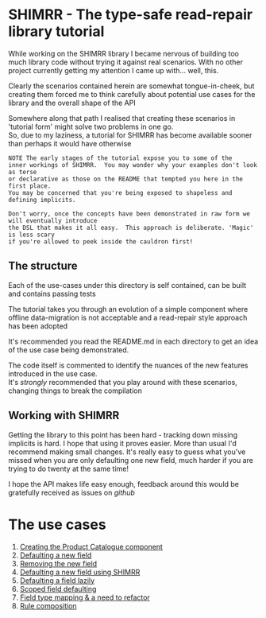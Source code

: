 # SHIMRR - The type-safe read-repair library tutorial

While working on the SHIMRR library I became nervous of building too much library code without trying it against real scenarios.
With no other project currently getting my attention I came up with... well, this.

Clearly the scenarios contained herein are somewhat tongue-in-cheek, but creating them forced me to think carefully
about potential use cases for the library and the overall shape of the API

Somewhere along that path I realised that creating these scenarios in 'tutorial form' might solve two problems in one go.  
So, due to my laziness, a tutorial for SHIMRR has become available sooner than perhaps it would have otherwise

    NOTE The early stages of the tutorial expose you to some of the 
    inner workings of SHIMRR.  You may wonder why your examples don't look as terse
    or declarative as those on the README that tempted you here in the first place.
    You may be concerned that you're being exposed to shapeless and defining implicits.
            
    Don't worry, once the concepts have been demonstrated in raw form we will eventually introduce
    the DSL that makes it all easy.  This approach is deliberate. 'Magic' is less scary
    if you're allowed to peek inside the cauldron first!  
    

## The structure

Each of the use-cases under this directory is self contained, can be built and contains passing tests

The tutorial takes you through an evolution of a simple component where offline data-migration is not acceptable
and a read-repair style approach has been adopted

It's recommended you read the README.md in each directory to get an idea of the use case being demonstrated.

The code itself is commented to identify the nuances of the new features introduced in the use case.  
It's *strongly* recommended that you play around with these scenarios, changing things to break the compilation

## Working with SHIMRR

Getting the library to this point has been hard - tracking down missing implicits is hard.  I hope that using it
proves easier.  More than usual I'd recommend making small changes.  It's really easy to guess what you've missed
when you are only defaulting one new field, much harder if you are trying to do twenty at the same time!

I hope the API makes life easy enough, feedback around this would be gratefully received as issues on *github*
 
# The use cases

1. [Creating the Product Catalogue component](usecase1/README.md)
2. [Defaulting a new field](usecase2/README.md)
3. [Removing the new field](usecase3/README.md)
4. [Defaulting a new field using SHIMRR](usecase4/README.md)
5. [Defaulting a field lazily](usecase5/README.md)    
6. [Scoped field defaulting](usecase6/README.md)
7. [Field type mapping & a need to refactor](usecase7/README.md)
8. [Rule composition](usecase8/README.md)
  